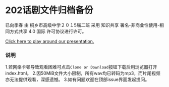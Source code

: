 # 202话剧文件归档备份

已向季春 由 桐乡市高级中学２０１5届二班 采用 知识共享 署名-非商业性使用-相同方式共享 4.0 国际 许可协议进行许可。

[Click here to play around our presentation.][1]

### 说明
1.若网络卡顿导致观看困难可点击`Clone or Download`按钮下载后用浏览器打开index.html。
2.因50MiB文件大小限制，所有wav均已转码为mp3，而片尾视频亦无法提供观看，深感遗憾。
3.如有问题欢迎在顶部issue界面发起提问。


[1]: https://page-david.github.io/TG-drama-archieve/%E5%B7%B2%E5%90%91%E5%AD%A3%E6%98%A5/reveal.js/

